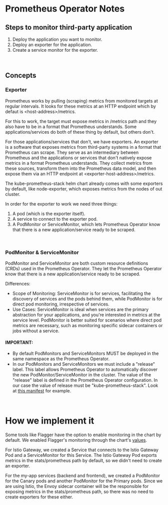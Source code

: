 # Prometheus Operator Notes

## Steps to monitor third-party application 
1. Deploy the application you want to monitor.
2. Deploy an exporter for the application.
3. Create a service monitor for the exporter.

</br>

## Concepts

### Exporter
Prometheus works by pulling (scraping) metrics from monitored targets at regular intervals. It looks for these metrics at an HTTP endpoint which by defaut is <host-address\>/metrics. 

For this to work, the target must expose metrics in /metrics path and they also have to be in a format that Prometheus understands. Some applications/services do both of these thing by default, but others don't.

For those applications/services that don't, we have exporters. An exporter is a software that exposes metrics from third-party systems in a format that Prometheus can scrape. They serve as an intermediary between Prometheus and the applications or services that don't natively expose metrics in a format Prometheus understands. They collect metrics from these sources, transform them into the Prometheus data model, and then expose them via an HTTP endpoint at <exporter-host-address\>/metrics.

The kube-prometheus-stack helm chart already comes with some exporters by default, like node-exporter, which exposes metrics from the nodes of out cluster.

In order for the exporter to work we need three things:
1. A pod (which is the exporter itself).
2. A service to connect to the exporter pod.
3. A PodMonitor or ServiceMonitor, which lets Prometheus Operator know that there is a new application/service ready to be scraped.
</br>

### PodMonitor & ServiceMonitor
PodMonitor and ServiceMonitor are both custom resource definitions (CRDs) used in the Prometheus Operator. They let the Prometheus Operator know that there is a new application/service ready to be scraped.

Differences:
- Scope of Monitoring: ServiceMonitor is for services, facilitating the discovery of services and the pods behind them, while PodMonitor is for direct pod monitoring, irrespective of services.
- Use Cases: ServiceMonitor is ideal when services are the primary abstraction for your applications, and you're interested in metrics at the service level. PodMonitor is better suited for scenarios where direct pod metrics are necessary, such as monitoring specific sidecar containers or jobs without a service.

#### IMPORTANT:
- By default PodMonitors and ServiceMonitors MUST be deployed in the same namespace as the Prometheus Operator.
- In our PodMonitors and ServiceMonitors we must include a "release" label. This label allows Prometheus Operator to automatically discover the new PodMonitor/ServiceMonitor in the cluster. The value of the "release" label is defined in the Prometheus Operator configuration. In our case the value of release must be "kube-prometheus-stack". Look at [this manifest](helm/infra/istio-gateway/templates/custom-templates/servicemonitor.yaml) for example.

</br>

# How we implement it

Some tools like Flagger have the option to enable monitoring in the chart by default. We enabled Flagger's monitoring through the chart's [values](helm/infra/flagger/values-custom.yaml).

For Istio Gateway, we created a Service that connects to the Istio Gateway Pod and a ServiceMonitor for this Service. The Istio Gateway Pod exports metrics in the stats/prometheus path by default, so we didn't need to create an exporter.

For the my-app services (backend and frontend), we created a PodMonitor for the Canary pods and another PodMonitor for the Primary pods. Since we are using Istio, the Envoy sidecar container will be the responsible for exposing metrics in the stats/prometheus path, so there was no need to create exporters for these either.
